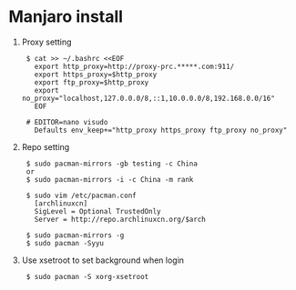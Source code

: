 Manjaro install
================

1. Proxy setting

        $ cat >> ~/.bashrc <<EOF
          export http_proxy=http://proxy-prc.*****.com:911/
          export https_proxy=$http_proxy
          export ftp_proxy=$http_proxy
          export no_proxy="localhost,127.0.0.0/8,::1,10.0.0.0/8,192.168.0.0/16"
          EOF

        # EDITOR=nano visudo
          Defaults env_keep+="http_proxy https_proxy ftp_proxy no_proxy"

2. Repo setting

        $ sudo pacman-mirrors -gb testing -c China
        or
        $ sudo pacman-mirrors -i -c China -m rank

        $ sudo vim /etc/pacman.conf
          [archlinuxcn]
          SigLevel = Optional TrustedOnly
          Server = http://repo.archlinuxcn.org/$arch

        $ sudo pacman-mirrors -g
        $ sudo pacman -Syyu

3. Use xsetroot to set background when login

        $ sudo pacman -S xorg-xsetroot
